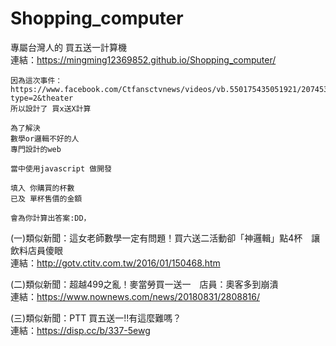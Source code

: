 # Shopping_computer
專屬台灣人的 買五送一計算機<br>
連結：https://mingming12369852.github.io/Shopping_computer/

```
因為這次事件：https://www.facebook.com/Ctfansctvnews/videos/vb.550175435051921/207453453380126/?type=2&theater
所以設計了 買x送X計算

為了解決
數學or邏輯不好的人
專門設計的web

當中使用javascript 做開發

填入 你購買的杯數
已及 單杯售價的金額

會為你計算出答案:DD，
```

(一)類似新聞：這女老師數學一定有問題！買六送二活動卻「神邏輯」點4杯　讓飲料店員傻眼<br>
連結：http://gotv.ctitv.com.tw/2016/01/150468.htm

(二)類似新聞：超越499之亂！麥當勞買一送一　店員：奧客多到崩潰<br>
連結：https://www.nownews.com/news/20180831/2808816/

(三)類似新聞：PTT 買五送一!!有這麼難嗎？<br>
連結：https://disp.cc/b/337-5ewg




